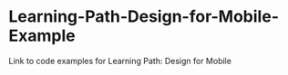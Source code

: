# Learning-Path-Design-for-Mobile-Example
Link to code examples for  Learning Path: Design for Mobile                                               
